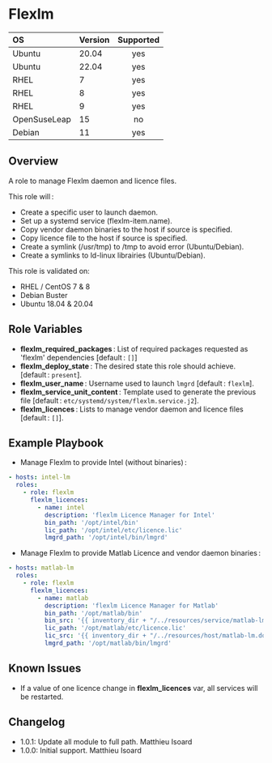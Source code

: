 # Flexlm

|      OS      | Version | Supported |
|:-------------|:--------|:---------:|
| Ubuntu       |   20.04 |    yes    |
| Ubuntu       |   22.04 |    yes    |
| RHEL         |       7 |    yes    |
| RHEL         |       8 |    yes    |
| RHEL         |       9 |    yes    |
| OpenSuseLeap |      15 |    no     |
| Debian       |      11 |    yes    |

## Overview

A role to manage Flexlm daemon and licence files.

This role will :
* Create a specific user to launch daemon.
* Set up a systemd service (flexlm-item.name).
* Copy vendor daemon binaries to the host if source is specified.
* Copy licence file to the host if source is specified.
* Create a symlink (/usr/tmp) to /tmp to avoid error (Ubuntu/Debian).
* Create a symlinks to ld-linux librairies (Ubuntu/Debian).

This role is validated on:
* RHEL / CentOS 7 & 8
* Debian Buster
* Ubuntu 18.04 & 20.04

## Role Variables

* **flexlm_required_packages** : List of required packages requested as 'flexlm' dependencies [default : `[]`]
* **flexlm_deploy_state** : The desired state this role should achieve. [default : `present`].
* **flexlm_user_name** : Username used to launch `lmgrd` [default : `flexlm`].
* **flexlm_service_unit_content** : Template used to generate the previous file [default : `etc/systemd/system/flexlm.service.j2`].
* **flexlm_licences** : Lists to manage vendor daemon and licence files [default : `[]`].

## Example Playbook

* Manage Flexlm to provide Intel (without binaries) :

``` yaml
- hosts: intel-lm
  roles:
    - role: flexlm
      flexlm_licences:
        - name: intel
          description: 'flexlm Licence Manager for Intel'
          bin_path: '/opt/intel/bin'
          lic_path: '/opt/intel/etc/licence.lic'
          lmgrd_path: '/opt/intel/bin/lmgrd'
```

* Manage Flexlm to provide Matlab Licence and vendor daemon binaries :

```yaml
- hosts: matlab-lm
  roles:
    - role: flexlm
      flexlm_licences:
        - name: matlab
          description: 'flexlm Licence Manager for Matlab'
          bin_path: '/opt/matlab/bin'
          bin_src: '{{ inventory_dir + "/../resources/service/matlab-lm/bin/" }}'
          lic_path: '/opt/matlab/etc/licence.lic'
          lic_src: '{{ inventory_dir + "/../resources/host/matlab-lm.domain/etc/licence.lic" }}'
          lmgrd_path: '/opt/matlab/bin/lmgrd'
```

## Known Issues

* If a value of one licence change in **flexlm_licences** var, all services will be restarted.

## Changelog

* 1.0.1: Update all module to full path. Matthieu Isoard
* 1.0.0: Initial support. Matthieu Isoard
